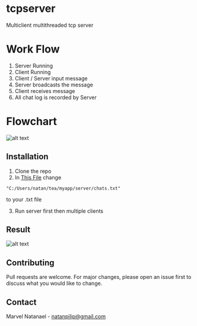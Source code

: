 # tcpserver
Multiclient multithreaded tcp server
# Work Flow
1. Server Running
2. Client Running
3. Client / Server input message
4. Server broadcasts the message
5. Client receives message
6. All chat log is recorded by Server
# Flowchart
![alt text](https://github.com/marvel-natanael/tcpserver/blob/main/tcpflow%20(4).png?raw=true)
## Installation
1. Clone the repo
2. In [This File](/server/server.cs) change
```
"C:/Users/natan/tea/myapp/server/chats.txt"
```
to your .txt file

3. Run server first then multiple clients
## Result
![alt text](https://github.com/marvel-natanael/tcpserver/blob/main/Image%201.png?raw=true)
## Contributing
Pull requests are welcome. For major changes, please open an issue first to discuss what you would like to change.

## Contact
Marvel Natanael - natanpilip@gmail.com
